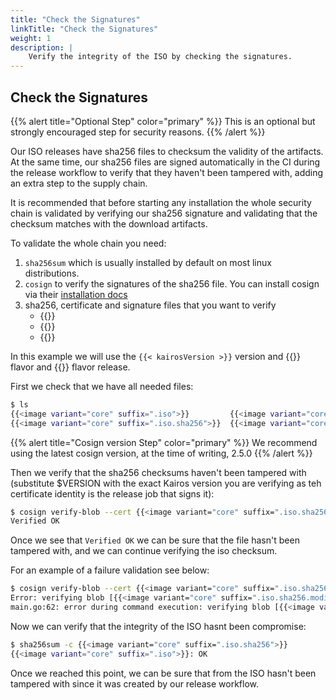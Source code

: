 ```yaml
---
title: "Check the Signatures"
linkTitle: "Check the Signatures"
weight: 1
description: |
    Verify the integrity of the ISO by checking the signatures.
---
```


## Check the Signatures

{{% alert title="Optional Step" color="primary" %}}
This is an optional but strongly encouraged step for security reasons.
{{% /alert %}}

Our ISO releases have sha256 files to checksum the validity of the artifacts. At the same time, our sha256 files are signed automatically in the CI during the release workflow to verify that they haven't been tampered with, adding an extra step to the supply chain. 

It is recommended that before starting any installation the whole security chain is validated by verifying our sha256 signature and validating that the checksum matches with the download artifacts.


To validate the whole chain you need:

1. `sha256sum` which is usually installed by default on most linux distributions.
2. `cosign` to verify the signatures of the sha256 file. You can install cosign via their [installation docs](https://docs.sigstore.dev/cosign/installation/)
3. sha256, certificate and signature files that you want to verify
    - {{<imageLink variant="standard" suffix=".iso.sha256">}}  
    - {{<imageLink variant="standard" suffix=".iso.sha256.pem">}}  
    - {{<imageLink variant="standard" suffix=".iso.sha256.sig">}}  

In this example we will use the `{{< kairosVersion >}}` version and {{<flavorCode >}} flavor and {{<flavorReleaseCode >}} flavor release.

First we check that we have all needed files:

```bash
$ ls      
{{<image variant="core" suffix=".iso">}}         {{<image variant="core" suffix=".iso.sha256.pem">}}
{{<image variant="core" suffix=".iso.sha256">}}  {{<image variant="core" suffix=".iso.sha256.sig">}}
```

{{% alert title="Cosign version Step" color="primary" %}}
We recommend using the latest cosign version, at the time of writing, 2.5.0
{{% /alert %}}


Then we verify that the sha256 checksums haven't been tampered with (substitute $VERSION with the exact Kairos version you are verifying as teh certificate identity is the release job that signs it):

```bash
$ cosign verify-blob --cert {{<image variant="core" suffix=".iso.sha256.pem">}} --signature {{<image variant="core" suffix=".iso.sha256.sig">}} --certificate-identity https://github.com/kairos-io/kairos/.github/workflows/reusable-release.yaml@refs/tags/$VERSION --certificate-oidc-issuer https://token.actions.githubusercontent.com {{<image variant="core" suffix=".iso.sha256">}} 
Verified OK
```

Once we see that `Verified OK` we can be sure that the file hasn't been tampered with, and we can continue verifying the iso checksum.

For an example of a failure validation see below:

```bash
$ cosign verify-blob --cert {{<image variant="core" suffix=".iso.sha256.pem">}} --signature {{<image variant="core" suffix=".iso.sha256.sig">}} --certificate-identity https://github.com/kairos-io/kairos/.github/workflows/reusable-release.yaml@refs/tags/$VERSION --certificate-oidc-issuer https://token.actions.githubusercontent.com {{<image variant="core" suffix=".iso.sha256.modified">}} 
Error: verifying blob [{{<image variant="core" suffix=".iso.sha256.modified">}}]: invalid signature when validating ASN.1 encoded signature
main.go:62: error during command execution: verifying blob [{{<image variant="core" suffix=".iso.sha256.modified">}}]: invalid signature when validating ASN.1 encoded signature
```

Now we can verify that the integrity of the ISO hasnt been compromise:

```bash
$ sha256sum -c {{<image variant="core" suffix=".iso.sha256">}}
{{<image variant="core" suffix=".iso">}}: OK
```

Once we reached this point, we can be sure that from the ISO hasn't been tampered with since it was created by our release workflow.

